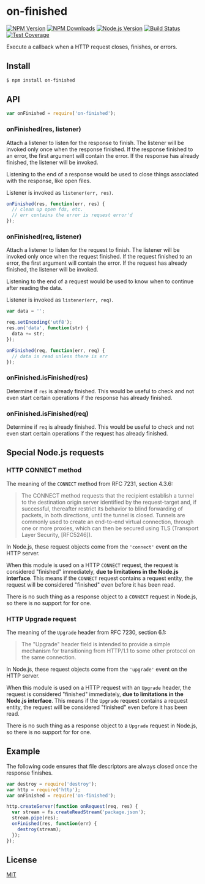 # on-finished

[![NPM Version][npm-image]][npm-url] [![NPM Downloads][downloads-image]][downloads-url]
[![Node.js Version][node-version-image]][node-version-url] [![Build Status][travis-image]][travis-url]
[![Test Coverage][coveralls-image]][coveralls-url]

Execute a callback when a HTTP request closes, finishes, or errors.

## Install

```sh
$ npm install on-finished
```

## API

```js
var onFinished = require('on-finished');
```

### onFinished(res, listener)

Attach a listener to listen for the response to finish. The listener will be invoked only once when the response
finished. If the response finished to an error, the first argument will contain the error. If the response has already
finished, the listener will be invoked.

Listening to the end of a response would be used to close things associated with the response, like open files.

Listener is invoked as `listener(err, res)`.

```js
onFinished(res, function(err, res) {
  // clean up open fds, etc.
  // err contains the error is request error'd
});
```

### onFinished(req, listener)

Attach a listener to listen for the request to finish. The listener will be invoked only once when the request finished.
If the request finished to an error, the first argument will contain the error. If the request has already finished, the
listener will be invoked.

Listening to the end of a request would be used to know when to continue after reading the data.

Listener is invoked as `listener(err, req)`.

```js
var data = '';

req.setEncoding('utf8');
res.on('data', function(str) {
  data += str;
});

onFinished(req, function(err, req) {
  // data is read unless there is err
});
```

### onFinished.isFinished(res)

Determine if `res` is already finished. This would be useful to check and not even start certain operations if the
response has already finished.

### onFinished.isFinished(req)

Determine if `req` is already finished. This would be useful to check and not even start certain operations if the
request has already finished.

## Special Node.js requests

### HTTP CONNECT method

The meaning of the `CONNECT` method from RFC 7231, section 4.3.6:

> The CONNECT method requests that the recipient establish a tunnel to the destination origin server identified by the
> request-target and, if successful, thereafter restrict its behavior to blind forwarding of packets, in both
> directions, until the tunnel is closed. Tunnels are commonly used to create an end-to-end virtual connection, through
> one or more proxies, which can then be secured using TLS (Transport Layer Security, [RFC5246]).

In Node.js, these request objects come from the `'connect'` event on the HTTP server.

When this module is used on a HTTP `CONNECT` request, the request is considered "finished" immediately, **due to
limitations in the Node.js interface**. This means if the `CONNECT` request contains a request entity, the request will
be considered "finished" even before it has been read.

There is no such thing as a response object to a `CONNECT` request in Node.js, so there is no support for for one.

### HTTP Upgrade request

The meaning of the `Upgrade` header from RFC 7230, section 6.1:

> The "Upgrade" header field is intended to provide a simple mechanism for transitioning from HTTP/1.1 to some other
> protocol on the same connection.

In Node.js, these request objects come from the `'upgrade'` event on the HTTP server.

When this module is used on a HTTP request with an `Upgrade` header, the request is considered "finished" immediately,
**due to limitations in the Node.js interface**. This means if the `Upgrade` request contains a request entity, the
request will be considered "finished" even before it has been read.

There is no such thing as a response object to a `Upgrade` request in Node.js, so there is no support for for one.

## Example

The following code ensures that file descriptors are always closed once the response finishes.

```js
var destroy = require('destroy');
var http = require('http');
var onFinished = require('on-finished');

http.createServer(function onRequest(req, res) {
  var stream = fs.createReadStream('package.json');
  stream.pipe(res);
  onFinished(res, function(err) {
    destroy(stream);
  });
});
```

## License

[MIT](LICENSE)

[npm-image]: https://img.shields.io/npm/v/on-finished.svg
[npm-url]: https://npmjs.org/package/on-finished
[node-version-image]: https://img.shields.io/node/v/on-finished.svg
[node-version-url]: http://nodejs.org/download/
[travis-image]: https://img.shields.io/travis/jshttp/on-finished/master.svg
[travis-url]: https://travis-ci.org/jshttp/on-finished
[coveralls-image]: https://img.shields.io/coveralls/jshttp/on-finished/master.svg
[coveralls-url]: https://coveralls.io/r/jshttp/on-finished?branch=master
[downloads-image]: https://img.shields.io/npm/dm/on-finished.svg
[downloads-url]: https://npmjs.org/package/on-finished
